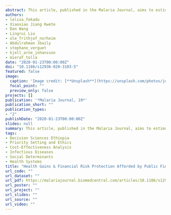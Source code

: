 ```yaml
---
abstract: This article, published in the Malaria Journal, aims to estimate the expected health and financial risk protection (FRP) benefits of universal public financing of key malaria interventions in Ethiopia. An extended cost-effectiveness analysis (ECEA) is used to estimate the potential health and FRP benefits of publicly financing a 10% increase in artemisinin-based combination therapy (ACT), long-lasting insecticide-treated bed nets (LLIN), indoor residual spraying (IRS), and a hypothetical malaria vaccine. The results indicate that ACT, LLIN, IRS, and vaccine interventions would bring large health and financial benefits to the poorest households in Ethiopia. Economic evaluations that provide evidence on equity and FRP are essential for helping policymakers identify best buys among possible malaria interventions. 
authors:
- lelisa_fekadu
- Xiaoxiao Jiang Kwete
- Dan Wang
- Lingrui Liu
- ole_frithjof_norheim
- Abdulrahman Jbaily
- stephane_verguet
- kjell_arne_johansson
- mieraf_tolla
date: "2020-01-23T00:00:00Z"
doi: "10.1186/s12936-020-3103-5"
featured: false
image:
  caption: 'Image credit: [**Unsplash**](https://unsplash.com/photos/jdD8gXaTZsc)'
  focal_point: ""
  preview_only: false
projects: []
publication: '*Malaria Journal, 19*'
publication_short: ""
publication_types:
- "2"
publishDate: "2020-01-23T00:00:00Z"
slides: null
summary: This article, published in the Malaria Journal, aims to estimate the expected health and financial risk protection (FRP) benefits of universal public financing of key malaria interventions in Ethiopia. An extended cost-effectiveness analysis (ECEA) is used to estimate the potential health and FRP benefits of publicly financing a 10% increase in artemisinin-based combination therapy (ACT), long-lasting insecticide-treated bed nets (LLIN), indoor residual spraying (IRS), and a hypothetical malaria vaccine. The results indicate that ACT, LLIN, IRS, and vaccine interventions would bring large health and financial benefits to the poorest households in Ethiopia. Economic evaluations that provide evidence on equity and FRP are essential for helping policymakers identify best buys among possible malaria interventions. 
tags:
- Decision Sciences Ethiopia
- Priority Setting and Ethics
- Cost-Effectiveness Analysis
- Infectious Diseases
- Social Determinants
- Health Systems
title: "Health Gains & Financial Risk Protection Afforded by Public Financing of Selected Malaria Interventions in Ethiopia: An ECEA"
url_code: ""
url_dataset: ""
url_pdf: https://malariajournal.biomedcentral.com/articles/10.1186/s12936-020-3103-5
url_poster: ""
url_project: ""
url_slides: ""
url_source: ""
url_video: ""
---
```



